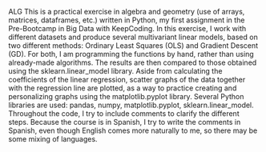 ALG
This is a practical exercise in algebra and geometry (use of arrays, matrices, dataframes, etc.) written in Python, my first assignment in the Pre-Bootcamp in Big Data with KeepCoding.
In this exercise, I work with different datasets and produce several multivariant linear models, based on two different methods: Ordinary Least Squares (OLS) and Gradient Descent (GD). For both, I am programming the functions by hand, rather than using already-made algorithms. The results are then compared to those obtained using the sklearn.linear_model library.
Aside from calculating the coefficients of the linear regression, scatter graphs of the data together with the regression line are plotted, as a way to practice creating and personalizing graphs using the matplotlib.pyplot library.
Several Python libraries are used: pandas, numpy, matplotlib.pyplot, sklearn.linear_model.
Throughout the code, I try to include comments to clarify the different steps. Because the course is in Spanish, I try to write the comments in Spanish, even though English comes more naturally to me, so there may be some mixing of languages.
